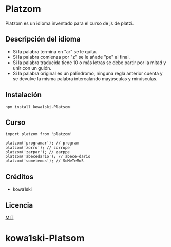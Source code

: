 # Platzom

Platzom es un idioma inventado para el curso de js de platzi.

## Descripción del idioma

- Si la palabra termina en "ar" se le quita.
- Si la palabra comienza por "z" se le añade "pe" al final.
- Si la palabra traducida tiene 10 o más letras se debe partir por la mitad y unir con un guión.
- Si la palabra original es un palíndromo, ninguna regla anterior cuenta y se devulve la misma palabra intercalando mayúsculas y minúsculas.

## Instalación

```
npm install kowa1ski-Platsom
```

## Curso

```
import platzom from 'platzom'

platzom('programar'); // program
platzom('zorro'); // zorrope
platzom('zarpar'); // zarppe
platzom('abecedario'); // abece-dario
platzom('sometemos'); // SoMeTeMoS
```

## Créditos
- kowa1ski

## Licencia

[MIT](https://opensource.org/licenses/MIT)
# kowa1ski-Platsom
